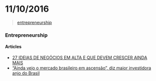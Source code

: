 # 11/10/2016

> [entrepreneurship](#entrepreneurship)


### Entrepreneurship

#### Articles
- [27 IDEIAS DE NEGÓCIOS EM ALTA E QUE DEVEM CRESCER AINDA MAIS](http://revistapegn.globo.com/Como-abrir-uma-empresa/noticia/2016/10/27-ideias-de-negocios-em-alta-e-que-devem-crescer-ainda-mais.html)
- [“Ainda vejo o mercado brasileiro em ascensão”, diz maior investidora anjo do Brasil](http://www.forbes.com.br/colunas/2016/10/ainda-vejo-o-mercado-brasileiro-em-ascensao-diz-maior-investidora-anjo-do-brasil/)
